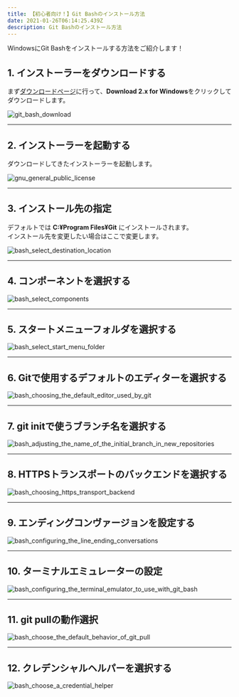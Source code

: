 ```yaml
---
title: 【初心者向け！】Git Bashのインストール方法
date: 2021-01-26T06:14:25.439Z
description: Git Bashのインストール方法
---
```

WindowsにGit Bashをインストールする方法をご紹介します！

## 1. インストーラーをダウンロードする

まず[ダウンロードページ](https://git-scm.com/downloads)に行って、**Download 2.x for Windows**をクリックしてダウンロードします。

![git_bash_download](/img/bash1.png "bash_setup_1")

- - -

## 2. インストーラーを起動する

ダウンロードしてきたインストーラーを起動します。

![gnu_general_public_license](/img/bash2.png "bash_setup_2")

- - -

## 3. インストール先の指定

デフォルトでは **C:¥Program Files¥Git** にインストールされます。\
インストール先を変更したい場合はここで変更します。

![bash_select_destination_location](/img/bash3.png "bash_setup_3")

- - -

## 4. コンポーネントを選択する



![bash_select_components](/img/bash4.png "bash_setup_4")

- - -

## 5. スタートメニューフォルダを選択する

![bash_select_start_menu_folder](/img/bash5.png "bash_setup_5")

- - -

## 6. Gitで使用するデフォルトのエディターを選択する

![bash_choosing_the_default_editor_used_by_git](/img/bash6.png "bash_setup_6")

- - -

## 7. git initで使うブランチ名を選択する

![bash_adjusting_the_name_of_the_initial_branch_in_new_repositories](/img/bash7.png "bash_setup_7")

- - -

## 8. HTTPSトランスポートのバックエンドを選択する

![bash_choosing_https_transport_backend](/img/bash8.png "bash_setup_8")

- - -

## 9. エンディングコンヴァージョンを設定する

![bash_configuring_the_line_ending_conversations](/img/bash9.png "bash_setup_9")

- - -

## 10. ターミナルエミュレーターの設定

![bash_configuring_the_terminal_emulator_to_use_with_git_bash](/img/bash10.png "bash_setup_10")

- - -

## 11. git pullの動作選択

![bash_choose_the_default_behavior_of_git_pull](/img/bash11.png "bash_setup_11")

- - -

## 12. クレデンシャルヘルパーを選択する

![bash_choose_a_credential_helper](/img/bash12.png "bash_setup_12")